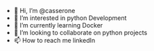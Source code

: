 - 👋 Hi, I’m @casserone
- 👀 I’m interested in python Development
- 🌱 I’m currently learning Docker
- 💞️ I’m looking to collaborate on python projects
- 📫 How to reach me linkedIn
<!---
casserone/casserone is a ✨ special ✨ repository because its `README.md` (this file) appears on your GitHub profile.
You can click the Preview link to take a look at your changes.
--->

